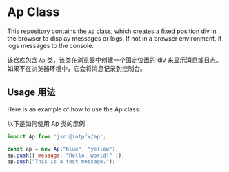# Ap Class

This repository contains the `Ap` class, which creates a fixed position div in the browser to display messages or logs. If not in a browser environment, it logs messages to the console.

该仓库包含 `Ap` 类，该类在浏览器中创建一个固定位置的 div 来显示消息或日志。如果不在浏览器环境中，它会将消息记录到控制台。

## Usage 用法
Here is an example of how to use the Ap class:

以下是如何使用 Ap 类的示例：
  
```javascript
import Ap from 'jsr:@intpfx/ap';

const ap = new Ap("blue", "yellow");
ap.push({ message: "Hello, world!" });
ap.push("This is a test message.");
```